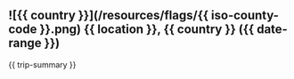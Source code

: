 ## ![{{ country }}](/resources/flags/{{ iso-county-code }}.png) {{ location }}, {{ country }} ({{ date-range }})
{{ trip-summary }}
